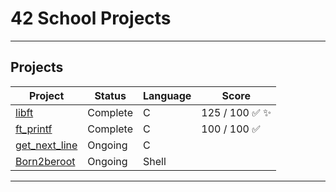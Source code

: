 # 42 School Projects
---
## Projects

| Project | Status   | Language | Score       |
| ------- | -------- | -------- | ----------- |
| [libft](https://github.com/larocqueg/42_Libft) | Complete | C        | 125 / 100  ✅ ✨ |
| [ft_printf](https://github.com/larocqueg/42_ft_printf.git)| Complete | C        | 100 / 100 ✅ |
| [get_next_line](https://github.com/larocqueg/42_get_next_line.git)| Ongoing | C        | |
| [Born2beroot](https://github.com/larocqueg/42_Born_2_be_root.git)| Ongoing | Shell       | |



---
